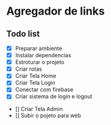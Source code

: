 # Agregador de links

## Todo list

- [x] Preparar ambiente
- [x] Instalar dependencias
- [x] Estroturar o projeto
- [x] Criar rotas
- [x] Criar Tela Home
- [x] Criar Tela Login
- [x] Conectar com firebase
- [x] Criar sistema de login e logout
- [] Criar Tela Admin
- [] Subir o pojeto para web
